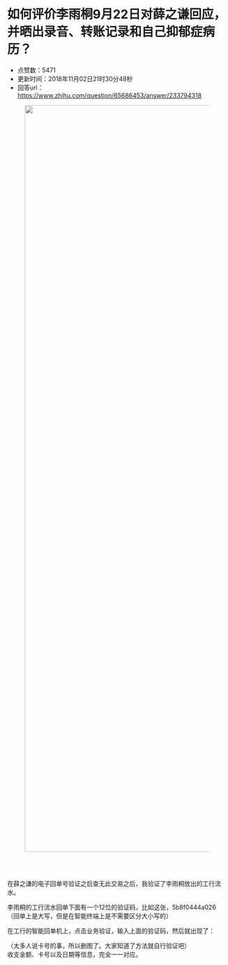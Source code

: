 # 如何评价李雨桐9月22日对薛之谦回应，并晒出录音、转账记录和自己抑郁症病历？
- 点赞数：5471
- 更新时间：2018年11月02日21时30分48秒
- 回答url：https://www.zhihu.com/question/65686453/answer/233794318
<body>
 <p></p>
 <figure data-size="normal">
  <img src="https://picx.zhimg.com/50/v2-b10abc65df36cda62eba55bee92f808b_720w.jpg?source=1940ef5c" data-rawwidth="1707" data-rawheight="1280" data-size="normal" data-original-token="v2-b10abc65df36cda62eba55bee92f808b" class="origin_image zh-lightbox-thumb" width="1707" data-original="https://pic1.zhimg.com/v2-b10abc65df36cda62eba55bee92f808b_r.jpg?source=1940ef5c">
 </figure>
 <p class="ztext-empty-paragraph"><br></p>
 <p data-pid="wqW4teAU"><br>
  在薛之谦的电子回单号验证之后查无此交易之后，我验证了李雨桐放出的工行流水。</p>
 <p data-pid="UdAtxr6t">李雨桐的工行流水回单下面有一个12位的验证码，比如这张，5b8f0444a026（回单上是大写，但是在智能终端上是不需要区分大小写的）</p>
 <p data-pid="bTAdYWIc">在工行的智能回单机上，点击业务验证，输入上面的验证码，然后就出现了：</p>
 <p data-pid="QxERCj88">（太多人说卡号的事，所以删图了。大家知道了方法就自行验证吧）<br>
  收支金额、卡号以及日期等信息，完全一一对应。</p>
</body>